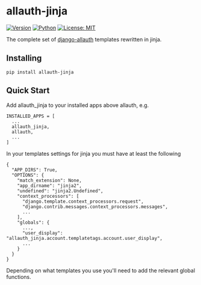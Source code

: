 # allauth-jinja
[![Version](https://img.shields.io/pypi/v/allauth-jinja?style=for-the-badge&logo=pypi&logoColor=fff)](https://pypi.org/project/allauth-jinja/)
[![Python](https://img.shields.io/pypi/pyversions/allauth-jinja?style=for-the-badge&logo=python&logoColor=fff)](https://pypi.org/project/allauth-jinja/)
[![License: MIT](https://img.shields.io/badge/license-MIT-blue?style=for-the-badge&logo=pypi&logoColor=fff)](https://www.gnu.org/licenses/gpl-3.0)

The complete set of [django-allauth](https://github.com/pennersr/django-allauth) templates rewritten in jinja.

## Installing
`pip install allauth-jinja`

## Quick Start
Add allauth_jinja to your installed apps above allauth, e.g.
```
INSTALLED_APPS = [
  ...
  allauth_jinja,
  allauth,
  ...
]
```

In your templates settings for jinja you must have at least the following
```
{
  "APP_DIRS": True,
  "OPTIONS": {
    "match_extension": None,
    "app_dirname": "jinja2",
    "undefined": "jinja2.Undefined",
    "context_processors": [
      "django.template.context_processors.request",
      "django.contrib.messages.context_processors.messages",
      ...
    ],
    "globals": {
      ...,
      "user_display": "allauth_jinja.account.templatetags.account.user_display",
      ...
    }
  }
}
```

Depending on what templates you use you'll need to add the relevant global functions.
